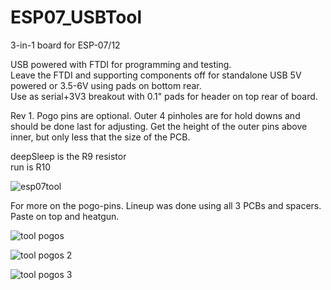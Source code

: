 # ESP07_USBTool
3-in-1 board for ESP-07/12

USB powered with FTDI for programming and testing.  
Leave the FTDI and supporting components off for standalone USB 5V powered or 3.5-6V using pads on bottom rear.  
Use as serial+3V3 breakout with 0.1" pads for header on top rear of board.  
  
Rev 1.  Pogo pins are optional.  Outer 4 pinholes are for hold downs and should be done last for adjusting.  Get the height of the outer pins above inner, but only less that the size of the PCB.  
  
deepSleep is the R9 resistor  
run is R10   

![esp07tool](http://www.curioustech.net/images/esptool1.png)  

For more on the pogo-pins.  Lineup was done using all 3 PCBs and spacers.  Paste on top and heatgun.  

![tool pogos](http://www.curioustech.net/images/esptool2.png)

![tool pogos 2](http://www.curioustech.net/images/esptool4.png)

![tool pogos 3](http://www.curioustech.net/images/esptool3.png)
